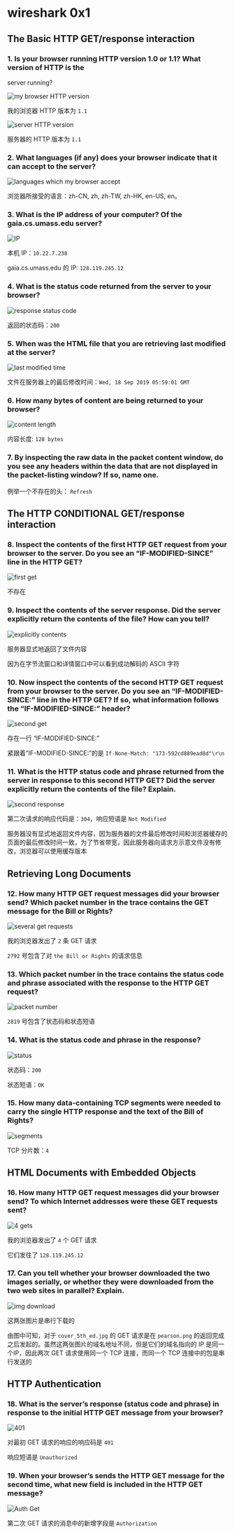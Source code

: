 # wireshark 0x1
## The Basic HTTP GET/response interaction

### 1. Is your browser running HTTP version 1.0 or 1.1? What version of HTTP is the
server running?

![my browser HTTP version](http://image-pic-markdown.test.upcdn.net/img/20190918185605.png)

我的浏览器 HTTP 版本为 `1.1`

![server HTTP version](http://image-pic-markdown.test.upcdn.net/img/20190918185949.png)

服务器的 HTTP 版本为 `1.1`

### 2. What languages (if any) does your browser indicate that it can accept to the server?

![languages which my browser accept](http://image-pic-markdown.test.upcdn.net/img/20190918190257.png)

浏览器所接受的语言：zh-CN, zh, zh-TW, zh-HK, en-US, en。

### 3. What is the IP address of your computer? Of the gaia.cs.umass.edu server?

![IP](http://image-pic-markdown.test.upcdn.net/img/20190918191123.png)

本机 IP：`10.22.7.238`

gaia.cs.umass.edu 的 IP: `128.119.245.12`

### 4. What is the status code returned from the server to your browser?

![response status code](http://image-pic-markdown.test.upcdn.net/img/20190918191341.png)

返回的状态码：`200`

### 5. When was the HTML file that you are retrieving last modified at the server?

![last modified time](http://image-pic-markdown.test.upcdn.net/img/20190918191651.png)

文件在服务器上的最后修改时间：`Wed, 18 Sep 2019 05:59:01 GMT`

### 6. How many bytes of content are being returned to your browser?

![content length](http://image-pic-markdown.test.upcdn.net/img/20190918192100.png)

内容长度: `128 bytes`

### 7. By inspecting the raw data in the packet content window, do you see any headers within the data that are not displayed in the packet-listing window? If so, name one.

例举一个不存在的头： `Refresh`

## The HTTP CONDITIONAL GET/response interaction

### 8. Inspect the contents of the first HTTP GET request from your browser to the server. Do you see an “IF-MODIFIED-SINCE” line in the HTTP GET?

![first get](http://image-pic-markdown.test.upcdn.net/img/20190918194434.png)

不存在

### 9. Inspect the contents of the server response. Did the server explicitly return the contents of the file? How can you tell?

![explicitly contents](http://image-pic-markdown.test.upcdn.net/img/20190918194849.png)

服务器显式地返回了文件内容

因为在字节流窗口和详情窗口中可以看到成功解码的 ASCII 字符

### 10. Now inspect the contents of the second HTTP GET request from your browser to the server. Do you see an “IF-MODIFIED-SINCE:” line in the HTTP GET? If so, what information follows the “IF-MODIFIED-SINCE:” header?

![second get](http://image-pic-markdown.test.upcdn.net/img/20190918195259.png)

存在一行 “IF-MODIFIED-SINCE:”

紧跟着“IF-MODIFIED-SINCE:”的是 `If-None-Match: "173-592cd889ead8d"\r\n`


### 11. What is the HTTP status code and phrase returned from the server in response to this second HTTP GET? Did the server explicitly return the contents of the file? Explain.

![second response](http://image-pic-markdown.test.upcdn.net/img/20190918195837.png)

第二次请求的响应代码是：`304`，响应短语是 `Not Modified`

服务器没有显式地返回文件内容，因为服务器的文件最后修改时间和浏览器缓存的页面的最后修改时间一致，为了节省带宽，因此服务器向请求方示意文件没有修改，浏览器可以使用缓存版本

## Retrieving Long Documents

### 12. How many HTTP GET request messages did your browser send? Which packet number in the trace contains the GET message for the Bill or Rights?

![several get requests](http://image-pic-markdown.test.upcdn.net/img/20190918201635.png)

我的浏览器发出了 `2` 条 GET 请求

`2792` 号包含了对 `the Bill or Rights` 的请求信息

### 13. Which packet number in the trace contains the status code and phrase associated with the response to the HTTP GET request?

![packet number](http://image-pic-markdown.test.upcdn.net/img/20190918203050.png)

`2819` 号包含了状态码和状态短语

### 14. What is the status code and phrase in the response?

![status](http://image-pic-markdown.test.upcdn.net/img/20190918203503.png)

状态码：`200`

状态短语：`OK`

### 15. How many data-containing TCP segments were needed to carry the single HTTP response and the text of the Bill of Rights?

![segments](http://image-pic-markdown.test.upcdn.net/img/20190918203738.png)

TCP 分片数：`4`

## HTML Documents with Embedded Objects

### 16. How many HTTP GET request messages did your browser send? To which Internet addresses were these GET requests sent?

![4 gets](http://image-pic-markdown.test.upcdn.net/img/20190918204525.png)

我的浏览器发出了 `4` 个 GET 请求

它们发往了 `128.119.245.12`

### 17. Can you tell whether your browser downloaded the two images serially, or whether they were downloaded from the two web sites in parallel? Explain.

![img download](http://image-pic-markdown.test.upcdn.net/img/20190918212046.png)

这两张图片是串行下载的

由图中可知，对于 `cover_5th_ed.jpg` 的 GET 请求是在 `pearson.png` 的返回完成之后发起的。虽然这两张图片的域名地址不同，但是它们的域名指向的 IP 是同一个IP，因此两次 GET 请求使用同一个 TCP 连接，而同一个 TCP 连接中的包是串行发送的

## HTTP Authentication

### 18. What is the server’s response (status code and phrase) in response to the initial HTTP GET message from your browser?

![401](http://image-pic-markdown.test.upcdn.net/img/20190918214313.png)

对最初 GET 请求的响应的响应码是 `401`

响应短语是 `Unauthorized`

### 19. When your browser’s sends the HTTP GET message for the second time, what new field is included in the HTTP GET message?

![Auth Get](http://image-pic-markdown.test.upcdn.net/img/20190918214601.png)

第二次 GET 请求的消息中的新增字段是 `Authorization`